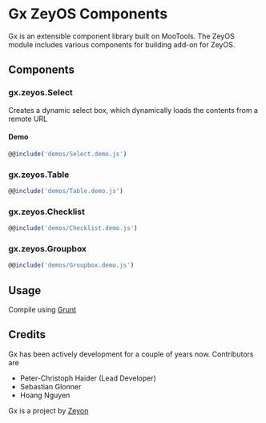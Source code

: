 Gx ZeyOS Components
===================

Gx is an extensible component library built on MooTools. The ZeyOS module includes various components for building add-on for ZeyOS.


Components
----------

### gx.zeyos.Select ###

Creates a dynamic select box, which dynamically loads the contents from a remote URL

#### Demo ####

```js
@@include('demos/Select.demo.js')
```

### gx.zeyos.Table ###

```js
@@include('demos/Table.demo.js')
```

### gx.zeyos.Checklist ###

```js
@@include('demos/Checklist.demo.js')
```

### gx.zeyos.Groupbox ###

```js
@@include('demos/Groupbox.demo.js')
```


Usage
-----

Compile using [Grunt](http://gruntjs.com/)


Credits
-------

Gx has been actively development for a couple of years now. Contributors are

 * Peter-Christoph Haider (Lead Developer)
 * Sebastian Glonner
 * Hoang Nguyen

Gx is a project by [Zeyon](http://www.zeyon.net)
